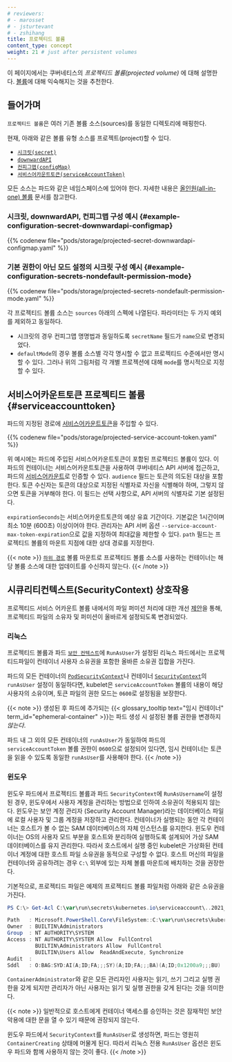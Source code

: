 ```yaml
---
# reviewers:
# - marosset
# - jsturtevant
# - zshihang
title: 프로젝티드 볼륨
content_type: concept
weight: 21 # just after persistent volumes
---
```


<!-- overview -->

이 페이지에서는 쿠버네티스의 _프로젝티드 볼륨(projected volume)_  에 대해 설명한다. [볼륨](/ko/docs/concepts/storage/volumes/)에 대해 익숙해지는 것을 추천한다.

<!-- body -->

## 들어가며

`프로젝티드 볼륨`은 여러 기존 볼륨 소스(sources)를 동일한 디렉토리에 매핑한다.

현재, 아래와 같은 볼륨 유형 소스를 프로젝트(project)할 수 있다.

* [`시크릿(secret)`](/ko/docs/concepts/storage/volumes/#secret)
* [`downwardAPI`](/ko/docs/concepts/storage/volumes/#downwardapi)
* [`컨피그맵(configMap)`](/ko/docs/concepts/storage/volumes/#configmap)
* [`서비스어카운트토큰(serviceAccountToken)`](#serviceaccounttoken)

모든 소스는 파드와 같은 네임스페이스에 있어야 한다.
자세한 내용은 [올인원(all-in-one) 볼륨](https://git.k8s.io/design-proposals-archive/node/all-in-one-volume.md) 문서를 참고한다.

### 시크릿, downwardAPI, 컨피그맵 구성 예시 {#example-configuration-secret-downwardapi-configmap}

{{% codenew file="pods/storage/projected-secret-downwardapi-configmap.yaml" %}}

### 기본 권한이 아닌 모드 설정의 시크릿 구성 예시 {#example-configuration-secrets-nondefault-permission-mode}

{{% codenew file="pods/storage/projected-secrets-nondefault-permission-mode.yaml" %}}

각 프로젝티드 볼륨 소스는 `sources` 아래의 스펙에 나열된다.
파라미터는 두 가지 예외를 제외하고 동일하다.

* 시크릿의 경우 컨피그맵 명명법과 동일하도록
  `secretName` 필드가 `name`으로 변경되었다.
* `defaultMode`의 경우 볼륨 소스별 각각 명시할 수 없고
  프로젝티드 수준에서만 명시할 수 있다. 그러나 위의 그림처럼 각 개별 프로젝션에 대해
  `mode`를 명시적으로 지정할 수 있다.

## 서비스어카운트토큰 프로젝티드 볼륨 {#serviceaccounttoken}
파드의 지정된 경로에 [서비스어카운트토큰](/docs/reference/access-authn-authz/authentication/#service-account-tokens)을
주입할 수 있다. 

{{% codenew file="pods/storage/projected-service-account-token.yaml" %}}

위 예시에는 파드에 주입된 서비스어카운트토큰이 포함된 프로젝티드 볼륨이 있다. 
이 파드의 컨테이너는 서비스어카운트토큰을 사용하여 쿠버네티스 API 서버에 접근하고,
파드의 [서비스어카운트](/docs/tasks/configure-pod-container/configure-service-account/)로 인증할 수 있다.
`audience` 필드는 토큰의 의도된 대상을 포함한다.
토큰 수신자는 토큰의 대상으로 지정된 식별자로 자신을 식별해야 하며,
그렇지 않으면 토큰을 거부해야 한다.
이 필드는 선택 사항으로, API 서버의 식별자로 기본 설정된다.

`expirationSeconds`는 서비스어카운트토큰의 예상 유효 기간이다.
기본값은 1시간이며 최소 10분 (600초) 이상이어야 한다.
관리자는 API 서버 옵션 `--service-account-max-token-expiration`으로
값을 지정하여 최대값을 제한할 수 있다.
`path` 필드는 프로젝티드 볼륨의 마운트 지점에 대한 상대 경로를 지정한다.

{{< note >}}
[`하위 경로`](/ko/docs/concepts/storage/volumes/#using-subpath) 볼륨 마운트로 프로젝티드 볼륨 소스를 사용하는 컨테이너는
해당 볼륨 소스에 대한 업데이트를 수신하지 않는다.
{{< /note >}}

## 시큐리티컨텍스트(SecurityContext) 상호작용

프로젝티드 서비스 어카운트 볼륨 내에서의 파일 퍼미션 처리에 대한 개선 [제안](https://git.k8s.io/enhancements/keps/sig-storage/2451-service-account-token-volumes#proposal)을 통해, 프로젝티드 파일의 소유자 및 퍼미션이 올바르게 설정되도록 변경되었다.

### 리눅스

프로젝티드 볼륨과 파드
[`보안 컨텍스트`](/docs/reference/kubernetes-api/workload-resources/pod-v1/#security-context)에
`RunAsUser`가 설정된 리눅스 파드에서는
프로젝티드파일이 컨테이너 사용자 소유권을 포함한 올바른 소유권 집합을 가진다.

파드의 모든 컨테이너의
[`PodSecurityContext`](/docs/reference/kubernetes-api/workload-resources/pod-v1/#security-context)나
컨테이너
[`SecurityContext`](/docs/reference/kubernetes-api/workload-resources/pod-v1/#security-context-1)의 `runAsUser` 설정이 동일하다면,
kubelet은 `serviceAccountToken` 볼륨의 내용이 해당 사용자의 소유이며,
토큰 파일의 권한 모드는 `0600`로 설정됨을 보장한다.

{{< note >}}
생성된 후 파드에 추가되는 {{< glossary_tooltip text="임시 컨테이너" term_id="ephemeral-container" >}}는
파드 생성 시 설정된 볼륨 권한을
변경하지 *않는다*.

파드 내 그 외의 모든 컨테이너의 `runAsUser`가 동일하여
파드의 `serviceAccountToken` 볼륨 권한이 `0600`으로 설정되어 있다면, 임시
컨테이너는 토큰을 읽을 수 있도록 동일한 `runAsUser`를 사용해야 한다.
{{< /note >}}

### 윈도우

윈도우 파드에서 프로젝티드 볼륨과 파드 `SecurityContext`에 `RunAsUsername`이 설정된 경우, 
윈도우에서 사용자 계정을 관리하는 방법으로 인하여 소유권이 적용되지 않는다.
윈도우는 보안 계정 관리자 (Security Account Manager)라는 데이터베이스 파일에 
로컬 사용자 및 그룹 계정을 저장하고 관리한다.
컨테이너가 실행되는 동안 각 컨테이너는
호스트가 볼 수 없는 SAM 데이터베이스의 자체 인스턴스를 유지한다.
윈도우 컨테이너는 OS의 사용자 모드 부분을 호스트와 분리하여 실행하도록 설계되어 가상 SAM 데이터베이스를 유지 관리한다.
따라서 호스트에서 실행 중인 kubelet은 가상화된 컨테이너 계정에 대한
호스트 파일 소유권을 동적으로 구성할 수 없다.
호스트 머신의 파일을 컨테이너와 공유하려는 경우
`C:\` 외부에 있는 자체 볼륨 마운트에 배치하는 것을
권장한다.

기본적으로, 프로젝티드 파일은 예제의 프로젝티드 볼륨 파일처럼
아래와 같은 소유권을 가진다.

```powershell
PS C:\> Get-Acl C:\var\run\secrets\kubernetes.io\serviceaccount\..2021_08_31_22_22_18.318230061\ca.crt | Format-List

Path   : Microsoft.PowerShell.Core\FileSystem::C:\var\run\secrets\kubernetes.io\serviceaccount\..2021_08_31_22_22_18.318230061\ca.crt
Owner  : BUILTIN\Administrators
Group  : NT AUTHORITY\SYSTEM
Access : NT AUTHORITY\SYSTEM Allow  FullControl
         BUILTIN\Administrators Allow  FullControl
         BUILTIN\Users Allow  ReadAndExecute, Synchronize
Audit  :
Sddl   : O:BAG:SYD:AI(A;ID;FA;;;SY)(A;ID;FA;;;BA)(A;ID;0x1200a9;;;BU)
```

`ContainerAdministrator`와 같은
모든 관리자인 사용자는 읽기, 쓰기 그리고 실행 권한을 갖게 되지만
관리자가 아닌 사용자는 읽기 및 실행 권한을 갖게 된다는 것을 의미한다.

{{< note >}}
일반적으로 호스트에게 컨테이너 액세스를 승인하는 것은
잠재적인 보안 악용에 대한 문을 열 수 있기 때문에 권장되지 않는다.

윈도우 파드에서 `SecurityContext`를 `RunAsUser`로 생성하면,
파드는 영원히 `ContainerCreating` 상태에 머물게 된다.
따라서 리눅스 전용 `RunAsUser` 옵션은 윈도우 파드와 함께 사용하지 않는 것이 좋다.
{{< /note >}}
